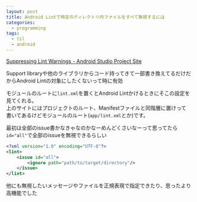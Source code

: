```yaml
---
layout: post
title: Android Lintで特定のディレクトリ内ファイルをすべて無視するには
categories:
  - programming
tags:
  - til
  - android
---
```


[Suppressing Lint Warnings - Android Studio Project Site](http://tools.android.com/tips/lint/suppressing-lint-warnings)

Support libraryや他のライブラリからコード持ってきて一部書き換えてるだけだからAndroid Lintの対象にしたくないって時に有効


モジュールのルートに`lint.xml`を置くとAndroid Lintかけるときにそこの設定を見てくれる。  
上のサイトにはプロジェクトのルート、Manifestファイルと同階層に置けって書いてあるけどモジュールのルート(`app/lint.xml`とか)です。

最初は全部のissue書かなきゃなのかなーめんどくさいなーって思ってたら`id="all"`で全部のissueを無視できるらしい

```xml
<?xml version="1.0" encoding="UTF-8"?>
<lint>
    <issue id="all">
        <ignore path="path/to/target/directory"/>
    </issue>
</lint>
```

他にも無視したいメッセージやファイルを正規表現で指定できたり、思ったより高機能でした

